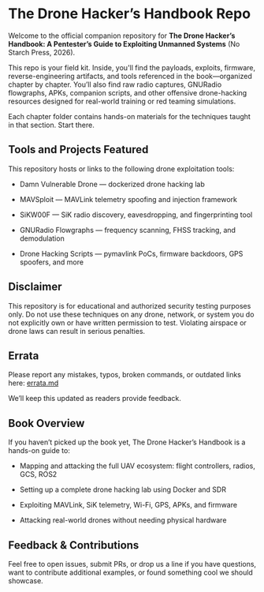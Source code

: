 # The Drone Hacker’s Handbook Repo

Welcome to the official companion repository for **The Drone Hacker’s Handbook: A Pentester’s Guide to Exploiting Unmanned Systems** (No Starch Press, 2026).

This repo is your field kit. Inside, you'll find the payloads, exploits, firmware, reverse-engineering artifacts, and tools referenced in the book—organized chapter by chapter. You’ll also find raw radio captures, GNURadio flowgraphs, APKs, companion scripts, and other offensive drone-hacking resources designed for real-world training or red teaming simulations.

Each chapter folder contains hands-on materials for the techniques taught in that section. Start there.

## Tools and Projects Featured
This repository hosts or links to the following drone exploitation tools:

- Damn Vulnerable Drone — dockerized drone hacking lab

- MAVSploit — MAVLink telemetry spoofing and injection framework

- SiKW00F — SiK radio discovery, eavesdropping, and fingerprinting tool

- GNURadio Flowgraphs — frequency scanning, FHSS tracking, and demodulation

- Drone Hacking Scripts — pymavlink PoCs, firmware backdoors, GPS spoofers, and more

## Disclaimer
This repository is for educational and authorized security testing purposes only. Do not use these techniques on any drone, network, or system you do not explicitly own or have written permission to test. Violating airspace or drone laws can result in serious penalties.

## Errata
Please report any mistakes, typos, broken commands, or outdated links here:
<a href="/errata.md">errata.md</a>

We’ll keep this updated as readers provide feedback.

## Book Overview
If you haven’t picked up the book yet, The Drone Hacker’s Handbook is a hands-on guide to:

- Mapping and attacking the full UAV ecosystem: flight controllers, radios, GCS, ROS2

- Setting up a complete drone hacking lab using Docker and SDR

- Exploiting MAVLink, SiK telemetry, Wi-Fi, GPS, APKs, and firmware

- Attacking real-world drones without needing physical hardware

## Feedback & Contributions
Feel free to open issues, submit PRs, or drop us a line if you have questions, want to contribute additional examples, or found something cool we should showcase.